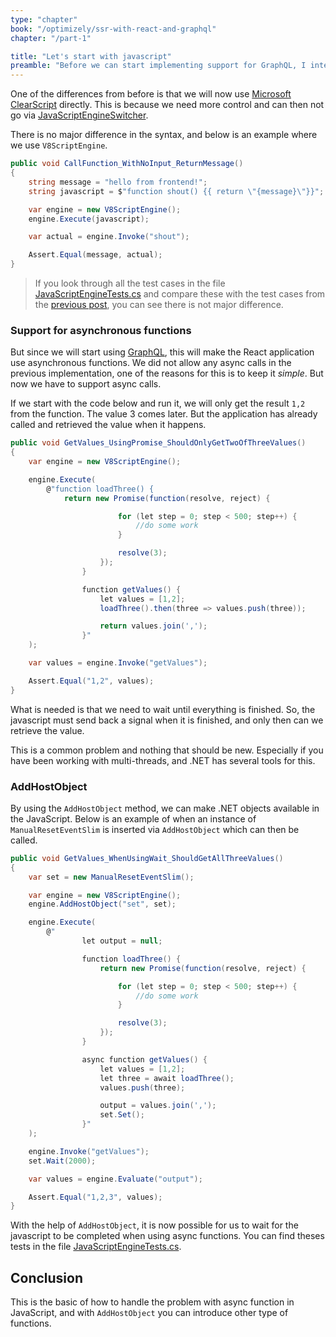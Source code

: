 ```yaml
---
type: "chapter"
book: "/optimizely/ssr-with-react-and-graphql"
chapter: "/part-1"

title: "Let's start with javascript"
preamble: "Before we can start implementing support for GraphQL, I intend to introduce some features that we will use in this implementation."
---
```


One of the differences from before is that we will now use [Microsoft ClearScript](https://github.com/microsoft/ClearScript) directly. This is because we need more control and can then not go via [JavaScriptEngineSwitcher](https://github.com/Taritsyn/JavaScriptEngineSwitcher). 

There is no major difference in the syntax, and below is an example where we use `V8ScriptEngine`.

```csharp
public void CallFunction_WithNoInput_ReturnMessage()
{
    string message = "hello from frontend!";
    string javascript = $"function shout() {{ return \"{message}\"}}";

    var engine = new V8ScriptEngine();
    engine.Execute(javascript);

    var actual = engine.Invoke("shout");

    Assert.Equal(message, actual);
}
```

> If you look through all the test cases in the file [JavaScriptEngineTests.cs](https://github.com/loremipsumdonec/optimizely-cms-models/blob/master/posts/ssr_with_react_and_graphql/example/lorem_headless_tests/JavaScriptEngineTests.cs) and compare these with the test cases from the [previous post](https://github.com/loremipsumdonec/optimizely-cms-models/blob/master/posts/lets_investigate_server_side_rendering/example/lorem_headless/lorem_headless_tests/JavaScriptEngineTests.cs), you can see there is not major difference.

### Support for asynchronous functions

But since we will start using [GraphQL](https://graphql.org/), this will make the React application use asynchronous functions. We did not allow any async calls in the previous implementation, one of the reasons for this is to keep it _simple_. But now we have to support async calls.

If we start with the code below and run it, we will only get the result `1,2` from the function. The value 3 comes later. But the application has already called and retrieved the value when it happens.

```csharp
public void GetValues_UsingPromise_ShouldOnlyGetTwoOfThreeValues() 
{
    var engine = new V8ScriptEngine();

    engine.Execute(
        @"function loadThree() {
         	return new Promise(function(resolve, reject) {

                        for (let step = 0; step < 500; step++) {
                            //do some work
                        }

                        resolve(3);
                    });
                }

                function getValues() {
                    let values = [1,2];
                    loadThree().then(three => values.push(three));

                    return values.join(',');
                }"
    );

    var values = engine.Invoke("getValues");

    Assert.Equal("1,2", values);
}
```

What is needed is that we need to wait until everything is finished. So, the javascript must send back a signal when it is finished, and only then can we retrieve the value.

This is a common problem and nothing that should be new. Especially if you have been working with multi-threads, and .NET has several tools for this.

### AddHostObject

By using the `AddHostObject` method, we can make .NET objects available in the JavaScript. Below is an example of when an instance of `ManualResetEventSlim` is inserted via `AddHostObject` which can then be called.

```csharp
public void GetValues_WhenUsingWait_ShouldGetAllThreeValues()
{
    var set = new ManualResetEventSlim();

    var engine = new V8ScriptEngine();
    engine.AddHostObject("set", set);

    engine.Execute(
        @"
                let output = null;

                function loadThree() {
                    return new Promise(function(resolve, reject) {

                        for (let step = 0; step < 500; step++) {
                            //do some work
                        }

                        resolve(3);
                    });
                }

                async function getValues() {
                    let values = [1,2];
                    let three = await loadThree();
                    values.push(three);

                    output = values.join(',');
                    set.Set();
                }"
    );

    engine.Invoke("getValues");
    set.Wait(2000);

    var values = engine.Evaluate("output");

    Assert.Equal("1,2,3", values);
}
```

With the help of `AddHostObject`, it is now possible for us to wait for the javascript to be completed when using async functions. You can find theses tests in the file [JavaScriptEngineTests.cs](https://github.com/loremipsumdonec/optimizely-cms-models/blob/master/posts/ssr_with_react_and_graphql/example/lorem_headless_tests/JavaScriptEngineTests.cs).

## Conclusion

This is the basic of how to handle the problem with async function in JavaScript, and with `AddHostObject` you can introduce other type of functions.
